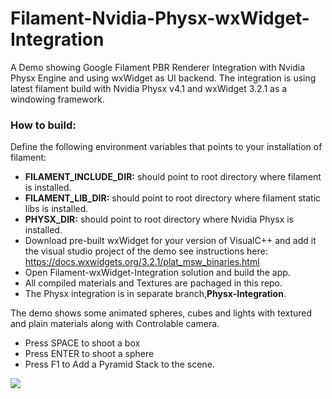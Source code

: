 # Filament-Nvidia-Physx-wxWidget-Integration
 A Demo showing Google Filament PBR Renderer Integration with Nvidia Physx Engine and using wxWidget as UI backend.
 The integration is using latest filament build with Nvidia Physx v4.1 and wxWidget 3.2.1 as a windowing framework.
### How to build:
Define the following environment variables that points to your installation of filament:<br/>
- <b>FILAMENT_INCLUDE_DIR:</b> should point to root directory where filament is installed. <br/>
- <b>FILAMENT_LIB_DIR:</b> should point to root directory where filament static libs is installed. <br/>
- <b>PHYSX_DIR:</b> should point to root directory where Nvidia Physx is installed. <br/>
- Download pre-built wxWidget for your version of VisualC++ and add it the visual studio project of the demo
see instructions here: https://docs.wxwidgets.org/3.2.1/plat_msw_binaries.html  <br/>
- Open Filament-wxWidget-Integration solution and build the app.<br/>
- All compiled materials and Textures are pachaged in this repo.<br/>
- The Physx integration is in separate branch,<b>Physx-Integration</b>.

The demo shows some animated spheres, cubes and lights with textured and plain materials along with Controlable camera.
- Press SPACE to shoot a box
- Press ENTER to shoot a sphere
- Press F1 to Add a Pyramid Stack to the scene.
 
 <img src="https://github.com/mahmoudgalal/Filament-wxWidget-Integration/blob/main/screenshot/Filament-wxWidget%20Integration%20Demo.png"/>
